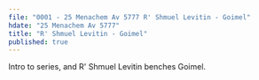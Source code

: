 ```yaml
---
file: "0001 - 25 Menachem Av 5777 R' Shmuel Levitin - Goimel"
hdate: "25 Menachem Av 5777"
title: "R' Shmuel Levitin - Goimel"
published: true
---
```


Intro to series, and R' Shmuel Levitin benches Goimel.

